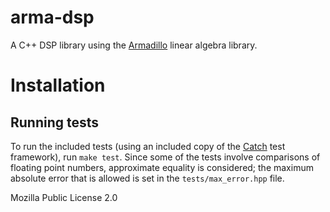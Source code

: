# arma-dsp

A C++ DSP library using the [Armadillo](http://arma.sourceforge.net/) linear algebra library.

# Installation

## Running tests

To run the included tests (using an included copy of the [Catch](https://github.com/philsquared/Catch) test framework), run `make test`. Since some of the tests involve comparisons of floating point numbers, approximate equality is considered; the maximum absolute error that is allowed is set in the `tests/max_error.hpp` file.

Mozilla Public License 2.0
